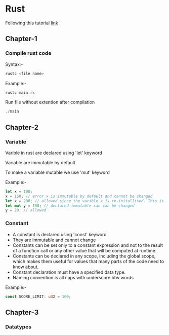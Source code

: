 # Rust

Following this tutorial [link](https://www.youtube.com/watch?v=PpWR6zungUk&list=PLlrxD0HtieHjbTjrchBwOVks_sr8EVW1x&index=1)

## Chapter-1

### Compile rust code

Syntax:-
```rs
rustc <file name>
```

Example:-
```rs
rustc main.rs
```

Run file without extention after compilation
```rs
./main
```

## Chapter-2

### Variable

Varible in rust are declared using 'let' keyword

Variable are immutable by default

To make a variable mutable we use 'mut' keyword

Example:-
```rs
let x = 100;
x = 150; // error x is immutable by default and cannot be changed
let x = 200; // allowed since the varible x is re-initallised. This is called shadowing
let mut y = 150; // declared immutable can can be changed
y = 20; // allowed
```

### Constant

- A constant is declared using 'const' keyword
- They are immutable and cannot change
- Constants can be set only to a constant expression and not to the result of a function call or any other value that will be computed at runtime.
- Constants can be declared in any scope, including the global scope, which makes them useful for values that many parts of the code need to know about.
- Constant declaration must have a specified data type.
- Naming convention is all caps with underscore btw words

Example:-
```rs
const SCORE_LIMIT: u32 = 100;
```

## Chapter-3

### Datatypes